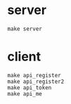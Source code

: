 # server

```
make server
```

# client

```
make api_register
make api_register2
make api_token
make api_me
```
